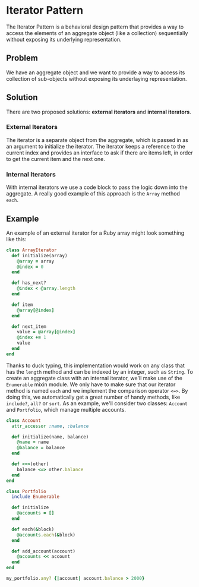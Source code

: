 # Iterator Pattern


The Iterator Pattern is a behavioral design pattern that provides a way to access the elements of an aggregate object (like a collection) sequentially without exposing its underlying representation. 

## Problem
We have an aggregate object and we want to provide a way to access its collection of sub-objects without exposing its underlaying representation.

## Solution
There are two proposed solutions: **external iterators** and **internal iterators**.

### External Iterators
The iterator is a separate object from the aggregate, which is passed in as an argument to initialize the iterator. The iterator keeps a reference to the current index and provides an interface to ask if there are items left, in order to get the current item and the next one.

### Internal Iterators
With internal iterators we use a code block to pass the logic down into the aggregate. A really good example of this approach is the `Array` method `each`.

## Example
An example of an external iterator for a Ruby array might look something like this:

```ruby
class ArrayIterator
  def initialize(array)
    @array = array
    @index = 0
  end

  def has_next?
    @index < @array.length
  end

  def item
    @array[@index]
  end

  def next_item
    value = @array[@index]
    @index += 1
    value
  end
end
```

Thanks to duck typing, this implementation would work on any class that has the `length` method and can be indexed by an integer, such as `String`.
To create an aggregate class with an internal iterator, we'll make use of the `Enumerable` mixin module. We only have to make sure that our iterator method is named `each` and we implement the comparison operator `<=>`. By doing this, we automatically get a great number of handy methods, like `include?`, `all?` or `sort`. As an example, we'll consider two classes: `Account` and `Portfolio`, which manage multiple accounts.

```ruby
class Account
  attr_accessor :name, :balance

  def initialize(name, balance)
    @name = name
    @balance = balance
  end

  def <=>(other)
    balance <=> other.balance
  end
end

class Portfolio
  include Enumerable

  def initialize
    @accounts = []
  end

  def each(&block)
    @accounts.each(&block)
  end

  def add_account(account)
    @accounts << account
  end
end
```

```ruby
my_portfolio.any? {|account| account.balance > 2000}
```
